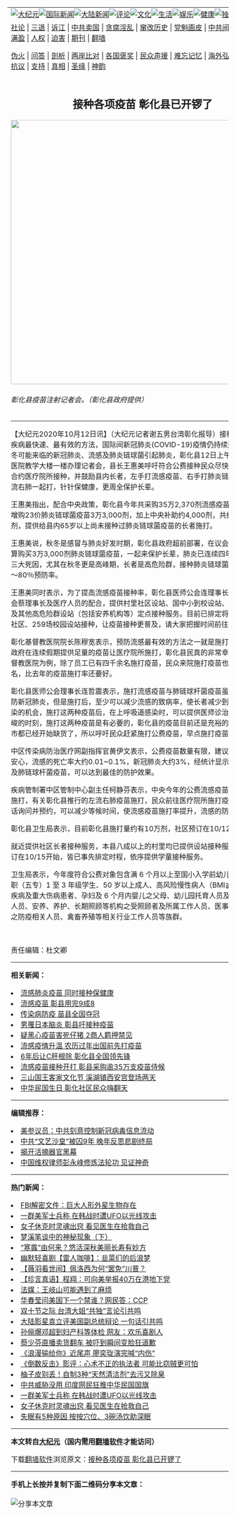 <a name="1" id="1" target="_blank"></a><span id="1"></span>
<table align=center border="0"><tr><td colspan="2" VALIGN=TOP><a href="https://github.com/rpoxpl398/djy/blob/master/gb/nsc413.md#1"><img src="https://raw.githubusercontent.com/rpoxpl398/www/master/t/djy/1.jpg" title="大纪元"></a><a href="https://github.com/rpoxpl398/djy/blob/master/gb/n24hr.md#1"><img src="https://raw.githubusercontent.com/rpoxpl398/www/master/t/djy/3.jpg" title="国际新闻"></a><a href="https://github.com/rpoxpl398/djy/blob/master/gb/nsc413.md#1"><img src="https://raw.githubusercontent.com/rpoxpl398/www/master/t/djy/4.jpg" title="大陆新闻"></a><a href="https://github.com/rpoxpl398/djy/blob/master/gb/news392.md#1"><img src="https://raw.githubusercontent.com/rpoxpl398/www/master/t/djy/5.jpg" title="评论"></a><a href="https://github.com/rpoxpl398/djy/blob/master/gb/news2007.md#1"><img src="https://raw.githubusercontent.com/rpoxpl398/www/master/t/djy/6.jpg" title="文化"></a><a href="https://github.com/rpoxpl398/djy/blob/master/gb/news2008.md#1"><img src="https://raw.githubusercontent.com/rpoxpl398/www/master/t/djy/7.jpg" title="生活"></a><a href="https://github.com/rpoxpl398/djy/blob/master/gb/ncyule.md#1"><img src="https://raw.githubusercontent.com/rpoxpl398/www/master/t/djy/8.jpg" title="娱乐"></a><a href="https://github.com/rpoxpl398/djy/blob/master/gb/nsc1002.md#1"><img src="https://raw.githubusercontent.com/rpoxpl398/www/master/t/djy/9.jpg" title="健康"><a href="https://github.com/rpoxpl398/djy/blob/master/gb/nf6092.md#1"><img src="https://raw.githubusercontent.com/rpoxpl398/www/master/t/djy/10a.jpg" title="独家"></a><a href="https://github.com/rpoxpl398/djy/blob/master/gb/nf4514.md#1"><img src="https://raw.githubusercontent.com/rpoxpl398/www/master/t/djy/12a.jpg" title="头条"></a></td></tr>
<tr><td colspan="2" VALIGN=TOP><a target="_blank" href="https://github.com/rpoxpl398/djy/blob/master/gb/9p.md#1">社论</a> | <a target="_blank" href="https://github.com/rpoxpl398/djy/blob/master/gb/nf5657.md#1">三退</a> | <a target="_blank" href="https://github.com/rpoxpl398/djy/blob/master/gb/nf6124.md#1">诉江</a> | <a target="_blank" href="https://github.com/rpoxpl398/djy/blob/master/gb/nf1176117.md#1">中共卖国</a> | <a target="_blank" href="https://github.com/rpoxpl398/djy/blob/master/gb/nf5773.md#1">贪腐淫乱</a> | <a target="_blank" href="https://github.com/rpoxpl398/djy/blob/master/gb/nf1176115.md#1">窜改历史</a> | <a target="_blank" href="https://github.com/rpoxpl398/djy/blob/master/gb/nf1176107.md#1">党魁画皮</a> | <a target="_blank" href="https://github.com/rpoxpl398/djy/blob/master/gb/nf1320400.md#1">中共间谍</a> | <a target="_blank" href="https://github.com/rpoxpl398/djy/blob/master/gb/nf1176114.md#1">破坏传统</a> | <a target="_blank" href="https://github.com/rpoxpl398/ntdtv/blob/master/gb/prog447_1.md#1">恶贯满盈</a> | <a target="_blank" href="https://github.com/rpoxpl398/djy/blob/master/gb/ncid278.md#1">人权</a> | <a target="_blank" href="https://github.com/rpoxpl398/djy/blob/master/gb/nf1176111.md#1">迫害</a> | <a target="_blank" href="https://gitlab.com/szzdlab/mh-qikan/blob/master/README.md#1">期刊</a> | <a target="_blank" href="https://github.com/rpoxpl398/www/blob/master/README.md?zsrh#8">翻墙</a></p><p><a target="_blank" href="https://github.com/rpoxpl398/djy/blob/master/gb/nf5562.md#1">伪火</a> | <a target="_blank" href="https://github.com/rpoxpl398/djy/blob/master/gb/nf4378.md#1">问答</a> | <a target="_blank" href="https://github.com/rpoxpl398/djy/blob/master/gb/nf5792.md#1">剖析</a> | <a target="_blank" href="https://github.com/rpoxpl398/djy/blob/master/gb/nf5735.md#1">两岸比对</a> | <a target="_blank" href="https://github.com/rpoxpl398/djy/blob/master/gb/nf6119.md#1">各国褒奖</a> | <a target="_blank" href="https://github.com/rpoxpl398/djy/blob/master/gb/nf6120.md#1">民众声援</a> | <a target="_blank" href="https://github.com/rpoxpl398/djy/blob/master/gb/nf1188594.md#1">难忘记忆</a> | <a target="_blank" href="https://github.com/rpoxpl398/djy/blob/master/gb/nf3180.md#1">海外弘传</a> | <a target="_blank" href="https://github.com/rpoxpl398/djy/blob/master/gb/nf5410.md#1">万人上访</a> | <a target="_blank" href="https://github.com/rpoxpl398/ntdtv/blob/master/gb/prog1530_1.md#1">和平抗议</a> | <a target="_blank" href="https://github.com/rpoxpl398/djy/blob/master/gb/nf4386.md#1">支持</a> | <a target="_blank" href="https://github.com/rpoxpl398/djy/blob/master/gb/nf4389.md#1">真相</a> | <a target="_blank" href="https://github.com/rpoxpl398/djy/blob/master/gb/nf5790.md#1">圣缘</a> | <a target="_blank" href="https://github.com/rpoxpl398/djy/blob/master/gb/nf4786.md#1">神韵</a></td></tr>
<tr><td VALIGN=TOP width="626"><h2 align=center>接种各项疫苗  彰化县已开锣了</h2>
<img width="600" src="https://i.epochtimes.com/assets/uploads/2020/10/a8487859e7397960e0214f6161ee2d5d-600x400.jpg" />
<h6>彰化县疫苗注射记者会。（彰化县政府提供）
</h6>
<hr>
<p>【大纪元2020年10月12日讯】（大纪元记者谢五男台湾彰化报导）<ahref="https://github.com/rpoxpl398/djy/blob/master/gb/tag/%E6%8E%A5%E7%A7%8D.md#1">接种</a><ahref="https://github.com/rpoxpl398/djy/blob/master/gb/tag/%E7%96%AB%E8%8B%97.md#1">疫苗</a>是预防疾病最快速、最有效的方法，国际间新冠肺炎(COVID-19)疫情仍持续延烧，因应秋冬可能来临的新冠肺炎、流感及肺炎链球菌引起肺炎，<ahref="https://github.com/rpoxpl398/djy/blob/master/gb/tag/%E5%BD%B0%E5%8C%96%E5%8E%BF.md#1">彰化县</a>12日上午在彰化基督教医院教学大楼一楼办理记者会，县长王惠美呼吁符合公费接种民众尽快至本县254家合约医疗院所接种，并鼓励县内长者，左手打流感疫苗、右手打肺炎链球菌疫苗，左流右肺一起打，针针保健康，更周全保护长辈。</p>
<p>王惠美指出，配合中央政策，<ahref="https://github.com/rpoxpl398/djy/blob/master/gb/tag/%E5%BD%B0%E5%8C%96%E5%8E%BF.md#1">彰化县</a>今年共采购35万2,370剂流感<ahref="https://github.com/rpoxpl398/djy/blob/master/gb/tag/%E7%96%AB%E8%8B%97.md#1">疫苗</a>，并特别加码增购23价肺炎链球菌疫苗3万3,000剂，加上中央补助约4,000剂，共约3万7,000剂，提供给县内65岁以上尚未<ahref="https://github.com/rpoxpl398/djy/blob/master/gb/tag/%E6%8E%A5%E7%A7%8D.md#1">接种</a>过肺炎链球菌疫苗的长者施打。</p>
<p>王惠美说，秋冬是感冒与肺炎好发时期，彰化县政府超前部署，在议会支持下编列预算购买3万3,000剂肺炎链球菌疫苗，一起来保护长辈，肺炎已连续四年都是国人第三大死因，尤其在秋冬更是高峰期，长者是高危险群，接种肺炎链球菌疫苗后有50%～80％预防率。</p>
<p>王惠美同时表示，为了提高流感疫苗接种率，彰化县医师公会连理事长及全国医师公会蔡理事长及医疗人员的配合，提供村里社区设站、国中小到校设站、幼儿园设站以及其他高危险群设站（包括安养机构等）定点接种服务。目前已排定将在477处村里社区、259场校园设站接种，让疫苗接种更普及，请大家把握时间前往接种。</p>
<p>彰化基督教医院院长陈穆宽表示，预防流感最有效的方法之一就是施打疫苗，彰化县政府在连续假期提供足量的疫苗让医疗院所施打，彰化县民真的非常幸福，以彰化基督教医院为例，除了员工已有四千余名施打疫苗，民众来院施打疫苗也超过四千多名，比去年的疫苗施打率还要好。</p>
<p>彰化县医师公会理事长连哲震表示，施打流感疫苗与肺链球杆菌疫苗虽然无法直接预防新冠肺炎，但是施打后，至少可以减少流感的致病率，使长者减少到医疗院所被感染的机会，施打这两种疫苗后，在上呼吸道感染时，可以提供医师诊治的参考，于险峻的时刻，施打这两种疫苗是有必要的，彰化县的疫苗目前还是充裕的，只是其他县市都已经开始缺货了，所以呼吁民众赶紧施打公费疫苗，早点施打疫苗，早点安心。</p>
<p>中区传染病防治医疗网副指挥官黄伊文表示，公费疫苗数量有限，建议尽早施打比较安心，流感的死亡率大约0.01~0.1%，新冠肺炎大约3%，经统计显示同时施打流感及肺链球杆菌疫苗，可以达到最佳的防护效果。</p>
<p>疾病管制署中区管制中心副主任柯静芬表示，中央今年的公费流感疫苗于10月5开始施打，有关彰化县推行的左流右肺疫苗施打，民众前往医疗院所施打疫苗前，请先电话询问并预约，可以减少等候时间，使流感疫苗施打率提升，流感的防治做得更好。</p>
<p>彰化县卫生局表示，目前彰化县施打量约有10万剂，社区预订在10/12开始</p>
<p>就近提供社区长者接种服务，本县八成以上的村里均已提供设站接种服务。另学校预订在10/15开始，皆已事先排定时程，依序提供学童接种服务。</p>
<p>卫生局表示，今年度符合公费对象包含满 6 个月以上至国小入学前幼儿、国小至高中职（五专）1 至 3 年级学生、50 岁以上成人、高风险慢性病人（BMI≧30者）、罕见疾病及重大伤病患者、孕妇及 6 个月内婴儿之父母、幼儿园托育人员及托育机构专业人员、安养、养护、长期照顾等机构之受照顾者及所属工作人员、医事及卫生等单位之防疫相关人员、禽畜养殖等相关行业工作人员等族群。</p>
<p>&nbsp;</p>
<p>责任编辑：杜文卿</p>

<hr>


<strong>相关新闻：</strong>
<li><a href="https://github.com/rpoxpl398/djy/blob/master/gb/13/10/3/n3978213.md#1">流感肺炎疫苗  同时接种保健康</a></li>
<li><a href="https://github.com/rpoxpl398/djy/blob/master/gb/14/3/2/n4095627.md#1">流感疫苗 彰县用完9成8</a></li>
<li><a href="https://github.com/rpoxpl398/djy/blob/master/gb/14/4/18/n4134981.md#1">传染病防疫 苗县全国夺冠</a></li>
<li><a href="https://github.com/rpoxpl398/djy/blob/master/gb/14/6/24/n4185242.md#1">男罹日本脑炎  彰县吁接种疫苗</a></li>
<li><a href="https://github.com/rpoxpl398/djy/blob/master/gb/17/5/16/n9148285.md#1">疑黑心疫苗害死仔猪  2商人羁押禁见</a></li>
<li><a href="https://github.com/rpoxpl398/djy/blob/master/gb/18/2/5/n10115782.md#1">流感疫情升温  农历过年出国前先打疫苗</a></li>
<li><a href="https://github.com/rpoxpl398/djy/blob/master/gb/19/4/2/n11157096.md#1">6年后让C肝根除 彰化县全国领先锋</a></li>
<li><a href="https://github.com/rpoxpl398/djy/blob/master/gb/19/11/19/n11665802.md#1">流感疫苗接种开打 彰县采购逾35万支疫苗侍候</a></li>
<li><a href="https://github.com/rpoxpl398/djy/blob/master/gb/20/10/12/n12469683.md#1">三山国王客家文化节   溪湖镇西安宫登场两天</a></li>
<li><a href="https://github.com/rpoxpl398/djy/blob/master/gb/20/10/10/n12466576.md#1">中华民国生日 彰化社区民众嗨翻天</a></li>
<hr>


<strong>编辑推荐：</strong>
<li><a href="https://github.com/onzhi266/djy/blob/master/gb/20/2/22/n11887949.md#1">美参议员：中共刻意控制新冠病毒信息流动</a></li>
<li><a href="https://github.com/tsiac2612/djy/blob/master/gb/18/8/14/n10637364.md#1" target="_blank">中共“文艺沙皇”被囚9年 晚年反思悲剧终局</a></li><li><a href="https://github.com/rpoxpl398/djy/blob/master/gb/10/4/19/n2881569.md?dfh#1" target="_blank">揭开活摘器官黑幕</a></li><li><a href="https://github.com/tsiac2612/djy/blob/master/gb/19/5/10/n11246440.md#1" target="_blank">中国维权律师彭永峰修炼法轮功 见证神奇</a></li>
<hr>

<strong>热门新闻：</strong>
<li><a href="https://github.com/gzqcfn374/djy/blob/master/gb/20/10/5/n12454095.md#1">FBI解密文件：巨大人形外星生物存在</a></li>
<li><a href="https://github.com/gzqcfn374/djy/blob/master/gb/20/10/10/n12466587.md#1">一群美军士兵称 在韩战时遭UFO以光线攻击</a></li>
<li><a href="https://github.com/gzqcfn374/djy/blob/master/gb/20/10/10/n12466299.md#1">女子休克时灵魂出窍 看见医生在抢救自己</a></li>
<li><a href="https://github.com/gzqcfn374/djy/blob/master/gb/2/1/7/n162181.md#1">梦溪笔谈中的神秘现象（下）</a></li>
<li><a href="https://github.com/gzqcfn374/djy/blob/master/gb/20/10/5/n12454678.md#1">“寒露”由何来？悠活深秋美丽长寿有妙方</a></li>
<li><a href="https://github.com/gzqcfn374/djy/blob/master/gb/20/10/11/n12468152.md#1">幽默轻喜剧【雷人咖啡】：韭菜们的后浪梦</a></li>
<li><a href="https://github.com/gzqcfn374/djy/blob/master/gb/20/10/10/n12467256.md#1">【薇羽看世间】佩洛西为何“罢免”川普？</a></li>
<li><a href="https://github.com/gzqcfn374/djy/blob/master/gb/20/10/11/n12468287.md#1">【珍言真语】程翔：可向美举报40万在港地下党</a></li>
<li><a href="https://github.com/gzqcfn374/djy/blob/master/gb/20/10/10/n12467096.md#1">法媒：王岐山可能遇到了麻烦</a></li>
<li><a href="https://github.com/gzqcfn374/djy/blob/master/gb/20/10/10/n12467006.md#1">华春莹问美国下一个禁谁？网民答：CCP</a></li>
<li><a href="https://github.com/gzqcfn374/djy/blob/master/gb/20/10/10/n12466152.md#1">双十节之际 台湾大姐“共独”言论引共鸣</a></li>
<li><a href="https://github.com/gzqcfn374/djy/blob/master/gb/20/10/9/n12465152.md#1">大陆影星袁立评美国副总统辩论 一句话引共鸣</a></li>
<li><a href="https://github.com/gzqcfn374/djy/blob/master/gb/20/10/9/n12465713.md#1">孙俪爆邓超到妇产科等体检 网友：欢乐喜剧人</a></li>
<li><a href="https://github.com/gzqcfn374/djy/blob/master/gb/20/10/9/n12465447.md#1">蔡少芬直播卖货翻车 被吓到瞬间变脸狂道歉</a></li>
<li><a href="https://github.com/gzqcfn374/djy/blob/master/gb/20/10/9/n12464455.md#1">《浪漫输给你》近尾声 廖奕琁演完喊“内伤”</a></li>
<li><a href="https://github.com/gzqcfn374/djy/blob/master/gb/20/10/10/n12466968.md#1">《倒数反击》影评：心术不正的执法者 可能比窃贼更可怕</a></li>
<li><a href="https://github.com/gzqcfn374/djy/blob/master/gb/20/10/9/n12464994.md#1">柚子皮别丢！自制3种“天然清洁剂”去污又除臭</a></li>
<li><a href="https://github.com/gzqcfn374/djy/blob/master/gb/20/10/9/n12463951.md#1">中共威胁没用 印度网民狂推中华民国国旗</a></li>
<li><a href="https://github.com/gzqcfn374/djy/blob/master/gb/20/10/10/n12466587.md#1">一群美军士兵称 在韩战时遭UFO以光线攻击</a></li>
<li><a href="https://github.com/gzqcfn374/djy/blob/master/gb/20/10/10/n12466299.md#1">女子休克时灵魂出窍 看见医生在抢救自己</a></li>
<li><a href="https://github.com/gzqcfn374/djy/blob/master/gb/20/10/6/n12457609.md#1">失眠有5种原因   按按穴位、3碗汤饮助深眠</a></li>
<hr>

<strong>本文转自<a href="https://www.epochtimes.com">大纪元</a>（国内需用<a href="https://github.com/rpoxpl398/www/blob/master/README.md#8">翻墙软件</a>才能访问）</strong><p>下载<a href="https://github.com/rpoxpl398/www/blob/master/README.md#8">翻墙软件</a>浏览原文：<a href="https://www.epochtimes.com/gb/20/10/12/n12469679.htm">接种各项疫苗  彰化县已开锣了</a></p><hr>

<strong>手机上长按并复制下面二维码分享本文章：</strong><br><br><img src="https://chart.apis.google.com/chart?cht=qr&chs=240x240&choe=UTF-8&chld=M|2&chl=https://github.com/rpoxpl398/djy/blob/master/gb/20/10/12/n12469679.md%231" title="分享本文章"></td><td VALIGN=TOP><a href="https://github.com/rpoxpl398/djy/blob/master/gb/16/1/21/n4622075.md?dfh#1" target="_blank"><img src="https://raw.githubusercontent.com/rpoxpl398/djy/master/gb/300/wei-f1.jpg" title="中共的伪火骗局"  alt="中共的伪火骗局"></a><br><a href="https://github.com/rpoxpl398/www/blob/master/README.md?dfh#9" target="_blank"><img src="https://raw.githubusercontent.com/rpoxpl398/djy/master/gb/300/yong-h.jpg" title="永恒的见证"  alt="永恒的见证"></a><br><a href="https://github.com/rpoxpl398/djy/blob/master/gb/13/9/29/n3974789.md?dfh#1" target="_blank"><img src="https://raw.githubusercontent.com/rpoxpl398/djy/master/gb/300/shang-lnz.jpg" title="善良女子被中共投男牢"  alt="善良女子被中共投男牢"></a><br><a href="https://github.com/rpoxpl398/djy/blob/master/gb/16/3/16/n4663449.md?dfh#1" target="_blank"><img src="https://raw.githubusercontent.com/rpoxpl398/djy/master/gb/300/huo-z3.jpg" title="警卫目击活摘器官"  alt="警卫目击活摘器官"></a><br><a href="https://github.com/rpoxpl398/djy/blob/master/gb/16/8/7/n8177641.md?dfh#1" target="_blank"><img src="https://raw.githubusercontent.com/rpoxpl398/djy/master/gb/300/huo-z4.jpg" title="证人描述活摘恐怖"  alt="证人描述活摘恐怖"></a><br><a href="https://github.com/rpoxpl398/djy/blob/master/gb/10/4/19/n2881569.md?dfh#1" target="_blank"><img src="https://raw.githubusercontent.com/rpoxpl398/djy/master/gb/300/huo-z1.jpg" title="揭开活摘器官黑幕"  alt="揭开活摘器官黑幕"></a><br><a href="https://github.com/rpoxpl398/djy/blob/master/gb/10/11/7/n3077476.md?dfh#1" target="_blank"><img src="https://raw.githubusercontent.com/rpoxpl398/djy/master/gb/300/ma-ks.jpg" title="马克思的成魔之路"  alt="马克思的成魔之路"></a><br><a href="https://github.com/rpoxpl398/djy/blob/master/gb/14/6/9/n4173977.md?dfh#1" target="_blank"><img src="https://raw.githubusercontent.com/rpoxpl398/djy/master/gb/300/chang-zs.jpg" title="藏字石 蕴天机"  alt="藏字石 蕴天机"></a><br><a href="https://github.com/rpoxpl398/djy/blob/master/gb/18/5/10/n10381511.md?dfh#1" target="_blank"><img src="https://raw.githubusercontent.com/rpoxpl398/djy/master/gb/300/st1.jpg" title="关注3亿人三退"  alt="关注3亿人三退"></a><br><a href="https://github.com/rpoxpl398/djy/blob/master/gb/18/3/21/n10237682.md?dfh#1" target="_blank"><img src="https://raw.githubusercontent.com/rpoxpl398/djy/master/gb/300/jie-t.jpg" title="解体中共复兴中华"  alt="解体中共复兴中华"></a><br><a href="https://github.com/rpoxpl398/djy/blob/master/gb/9/2/9/n2422991.md?dfh#1" target="_blank"><img src="https://raw.githubusercontent.com/rpoxpl398/djy/master/gb/300/gao-zs.jpg" title="中共迫害良心律师"  alt="中共迫害良心律师"></a><br><a href="https://github.com/rpoxpl398/djy/blob/master/gb/18/12/9/n10900044.md?dfh#1" target="_blank"><img src="https://raw.githubusercontent.com/rpoxpl398/djy/master/gb/300/sj1.jpg" title="303万人举报江泽民"  alt="303万人举报江泽民"></a><br><a href="https://github.com/rpoxpl398/djy/blob/master/gb/18/8/28/n10672014.md?dfh#1" target="_blank"><img src="https://raw.githubusercontent.com/rpoxpl398/djy/master/gb/300/sj2.jpg" title="这些官员为何起诉江泽民"  alt="这些官员为何起诉江泽民"></a><br><a href="https://github.com/rpoxpl398/djy/blob/master/gb/8/12/18/n2367165.md?dfh#1" target="_blank"><img src="https://raw.githubusercontent.com/rpoxpl398/djy/master/gb/300/liangan.jpg" title="海峡两岸的强烈对比"  alt="海峡两岸的强烈对比"></a><br><a href="https://github.com/rpoxpl398/djy/blob/master/gb/15/12/10/n4593139.md?dfh#1" target="_blank"><img src="https://raw.githubusercontent.com/rpoxpl398/djy/master/gb/300/jia-ndzl.jpg" title="加拿大总理的贺信"  alt="加拿大总理的贺信"></a><br><a href="https://github.com/rpoxpl398/djy/blob/master/gb/11/6/17/n3289382.md?dfh#1" target="_blank"><img src="https://raw.githubusercontent.com/rpoxpl398/djy/master/gb/300/xiao-wd.jpg" title="探寻真相兼听则明"  alt="探寻真相兼听则明"></a><br><a href="https://github.com/rpoxpl398/djy/blob/master/gb/18/10/27/n10812623.md?dfh#1" target="_blank"><img src="https://raw.githubusercontent.com/rpoxpl398/djy/master/gb/300/yindu.jpg" title="印度媒体报道东方"  alt="印度媒体报道东方"></a><br><a href="https://github.com/rpoxpl398/djy/blob/master/gb/18/6/9/n10469652.md?dfh#1" target="_blank"><img src="https://raw.githubusercontent.com/rpoxpl398/djy/master/gb/300/xie-j.jpg" title="不一样的海外校园"  alt="不一样的海外校园"></a><br><a href="https://github.com/rpoxpl398/djy/blob/master/gb/7/4/5/n1669415.md?dfh#1" target="_blank"><img src="https://raw.githubusercontent.com/rpoxpl398/djy/master/gb/300/li-up.jpg" title="从大师到徒弟的传奇"  alt="从大师到徒弟的传奇"></a><br><a href="https://github.com/rpoxpl398/djy/blob/master/gb/17/5/26/n9191512.md?dfh#1" target="_blank"><img src="https://raw.githubusercontent.com/rpoxpl398/djy/master/gb/300/zfl2.jpg" title="亿万人与东方一本奇书"  alt="亿万人与东方一本奇书"></a><br><a href="https://github.com/rpoxpl398/djy/blob/master/gb/13/11/27/n4020290.md?dfh#1" target="_blank"><img src="https://raw.githubusercontent.com/rpoxpl398/djy/master/gb/300/zhen-h.jpg" title="大陆见不到的震撼场面"  alt="大陆见不到的震撼场面"></a><br><a href="https://github.com/rpoxpl398/djy/blob/master/gb/15/7/17/n4482910.md?dfh#1" target="_blank"><img src="https://raw.githubusercontent.com/rpoxpl398/djy/master/gb/300/dalu-sk.jpg" title="人心向善 大陆当初盛况"  alt="人心向善 大陆当初盛况"></a><br><a href="https://github.com/rpoxpl398/djy/blob/master/gb/19/1/5/n10955468.md?dfh#1" target="_blank"><img src="https://raw.githubusercontent.com/rpoxpl398/djy/master/gb/300/zfl1.jpg" title="追寻真理 这书讲什么"  alt="追寻真理 这书讲什么"></a><br><a href="https://github.com/rpoxpl398/www/blob/master/README.md?dfh#1" target="_blank"><img src="https://raw.githubusercontent.com/rpoxpl398/djy/master/gb/300/fq1.jpg" title="下载免费翻墙软件"  alt="下载免费翻墙软件"></a><br></td></tr></table>

